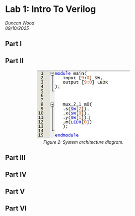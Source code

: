 # Lab 1: Intro To Verilog
*Duncan Wood* <br>
*09/10/2025*
## Part I


## Part II
<p align="center">
  <img src="img/quartus_L1b.jpg" alt="Part II Verilog Code" width="300"/>
  <br>
  <em>Figure 2: System architecture diagram.</em>
</p>

## Part III

## Part IV

## Part V

## Part VI
